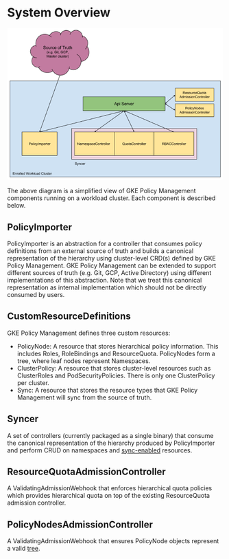 # System Overview

![drawing](img/nomos_arch.png)

The above diagram is a simplified view of GKE Policy Management components
running on a workload cluster. Each component is described below.

## PolicyImporter

PolicyImporter is an abstraction for a controller that consumes policy
definitions from an external source of truth and builds a canonical
representation of the hierarchy using cluster-level CRD(s) defined by GKE Policy
Management. GKE Policy Management can be extended to support different sources
of truth (e.g. Git, GCP, Active Directory) using different implementations of
this abstraction. Note that we treat this canonical representation as internal
implementation which should not be directly consumed by users.

## CustomResourceDefinitions

GKE Policy Management defines three custom resources:

*   PolicyNode: A resource that stores hierarchical policy information. This
    includes Roles, RoleBindings and ResourceQuota. PolicyNodes form a tree,
    where leaf nodes represent Namespaces.
*   ClusterPolicy: A resource that stores cluster-level resources such as
    ClusterRoles and PodSecurityPolicies. There is only one ClusterPolicy per
    cluster.
*   Sync: A resource that stores the resource types that GKE Policy Management
    will sync from the source of truth.

## Syncer

A set of controllers (currently packaged as a single binary) that consume the
canonical representation of the hierarchy produced by PolicyImporter and perform
CRUD on namespaces and [sync-enabled](system_config.md#Sync) resources.

## ResourceQuotaAdmissionController

A ValidatingAdmissionWebhook that enforces hierarchical quota policies which
provides hierarchical quota on top of the existing ResourceQuota admission
controller.

## PolicyNodesAdmissionController

A ValidatingAdmissionWebhook that ensures PolicyNode objects represent a valid
[tree](https://en.wikipedia.org/wiki/Tree_\(data_structure\)#Definition).
